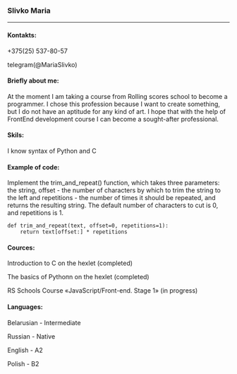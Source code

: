 ### Slivko Maria
---
#### Kontakts: 
 +375(25) 537-80-57

 telegram(@MariaSlivko)


#### Briefly about me:
At the moment I am taking a course from Rolling scores school to become a programmer. I chose this profession because I want to create something, but I do not have an aptitude for any kind of art. I hope that with the help of FrontEnd development course I can become a sought-after professional.
#### Skils:
I know syntax of Python and C
#### Example of code:
Implement the trim_and_repeat() function, which takes three parameters: the string, offset - the number of characters by which to trim the string to the left and repetitions - the number of times it should be repeated, and returns the resulting string. The default number of characters to cut is 0, and repetitions is 1.

```
def trim_and_repeat(text, offset=0, repetitions=1):
    return text[offset:] * repetitions
``` 
#### Cources:
Introduction to C on the hexlet (completed)

The basics of Pythoпn on the hexlet (completed)

RS Schools Course «JavaScript/Front-end. Stage 1» (in progress)
#### Languages:
Belarusian - Intermediate

Russian - Native

English - A2

Polish - B2